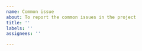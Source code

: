 ```yaml
---
name: Common issue
about: To report the common issues in the project
title: ''
labels: ''
assignees: ''

---
```



